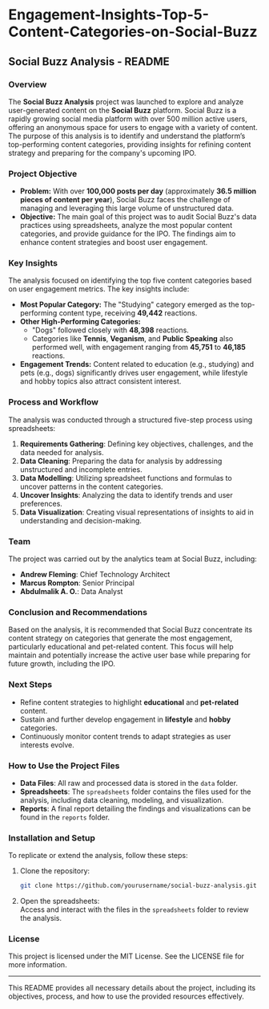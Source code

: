 # Engagement-Insights-Top-5-Content-Categories-on-Social-Buzz
## Social Buzz Analysis - README

### Overview
The **Social Buzz Analysis** project was launched to explore and analyze user-generated content on the **Social Buzz** platform. Social Buzz is a rapidly growing social media platform with over 500 million active users, offering an anonymous space for users to engage with a variety of content. The purpose of this analysis is to identify and understand the platform’s top-performing content categories, providing insights for refining content strategy and preparing for the company's upcoming IPO.

### Project Objective
- **Problem:** With over **100,000 posts per day** (approximately **36.5 million pieces of content per year**), Social Buzz faces the challenge of managing and leveraging this large volume of unstructured data.
- **Objective:** The main goal of this project was to audit Social Buzz's data practices using spreadsheets, analyze the most popular content categories, and provide guidance for the IPO. The findings aim to enhance content strategies and boost user engagement.

### Key Insights
The analysis focused on identifying the top five content categories based on user engagement metrics. The key insights include:
- **Most Popular Category:** The "Studying" category emerged as the top-performing content type, receiving **49,442** reactions.
- **Other High-Performing Categories:**
  - "Dogs" followed closely with **48,398** reactions.
  - Categories like **Tennis**, **Veganism**, and **Public Speaking** also performed well, with engagement ranging from **45,751** to **46,185** reactions.
- **Engagement Trends:** Content related to education (e.g., studying) and pets (e.g., dogs) significantly drives user engagement, while lifestyle and hobby topics also attract consistent interest.

### Process and Workflow
The analysis was conducted through a structured five-step process using spreadsheets:
1. **Requirements Gathering**: Defining key objectives, challenges, and the data needed for analysis.
2. **Data Cleaning**: Preparing the data for analysis by addressing unstructured and incomplete entries.
3. **Data Modelling**: Utilizing spreadsheet functions and formulas to uncover patterns in the content categories.
4. **Uncover Insights**: Analyzing the data to identify trends and user preferences.
5. **Data Visualization**: Creating visual representations of insights to aid in understanding and decision-making.

### Team
The project was carried out by the analytics team at Social Buzz, including:
- **Andrew Fleming**: Chief Technology Architect
- **Marcus Rompton**: Senior Principal
- **Abdulmalik A. O.**: Data Analyst

### Conclusion and Recommendations
Based on the analysis, it is recommended that Social Buzz concentrate its content strategy on categories that generate the most engagement, particularly educational and pet-related content. This focus will help maintain and potentially increase the active user base while preparing for future growth, including the IPO.

### Next Steps
- Refine content strategies to highlight **educational** and **pet-related** content.
- Sustain and further develop engagement in **lifestyle** and **hobby** categories.
- Continuously monitor content trends to adapt strategies as user interests evolve.

### How to Use the Project Files
- **Data Files**: All raw and processed data is stored in the `data` folder.
- **Spreadsheets**: The `spreadsheets` folder contains the files used for the analysis, including data cleaning, modeling, and visualization.
- **Reports**: A final report detailing the findings and visualizations can be found in the `reports` folder.

### Installation and Setup
To replicate or extend the analysis, follow these steps:
1. Clone the repository:  
   ```bash
   git clone https://github.com/yourusername/social-buzz-analysis.git
   ```
2. Open the spreadsheets:  
   Access and interact with the files in the `spreadsheets` folder to review the analysis.

### License
This project is licensed under the MIT License. See the LICENSE file for more information.

---

This README provides all necessary details about the project, including its objectives, process, and how to use the provided resources effectively.
